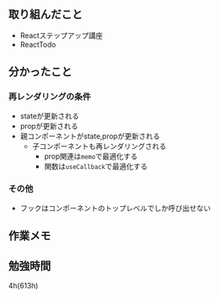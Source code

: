 ## 取り組んだこと
- Reactステップアップ講座
- ReactTodo

## 分かったこと
### 再レンダリングの条件
- stateが更新される
- propが更新される
- 親コンポーネントがstate,propが更新される
  - 子コンポーネントも再レンダリングされる
    - prop関連は`memo`で最適化する
    - 関数は`useCallback`で最適化する
### その他
- フックはコンポーネントのトップレベルでしか呼び出せない
## 作業メモ

## 勉強時間
4h(613h)